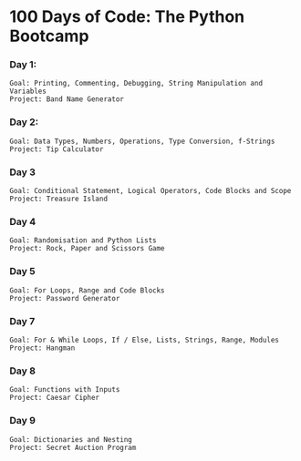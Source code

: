 # 100 Days of Code: The Python Bootcamp

### Day 1:

    Goal: Printing, Commenting, Debugging, String Manipulation and Variables
    Project: Band Name Generator

### Day 2:

    Goal: Data Types, Numbers, Operations, Type Conversion, f-Strings
    Project: Tip Calculator

### Day 3
    
    Goal: Conditional Statement, Logical Operators, Code Blocks and Scope
    Project: Treasure Island

### Day 4

    Goal: Randomisation and Python Lists
    Project: Rock, Paper and Scissors Game

### Day 5

    Goal: For Loops, Range and Code Blocks
    Project: Password Generator

### Day 7
    
    Goal: For & While Loops, If / Else, Lists, Strings, Range, Modules
    Project: Hangman

### Day 8

    Goal: Functions with Inputs
    Project: Caesar Cipher

### Day 9

    Goal: Dictionaries and Nesting
    Project: Secret Auction Program

